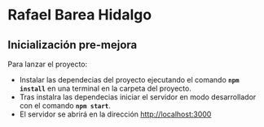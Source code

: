 # Rafael Barea Hidalgo
## Inicialización pre-mejora

Para lanzar el proyecto:
- Instalar las dependecias del proyecto ejecutando el comando **`npm install`** en una terminal en la carpeta del proyecto.
- Tras instalra las dependecias iniciar el servidor en modo desarrollador con el comando **`npm start`**.
- El servidor se abrirá en la dirección [http://localhost:3000](http://localhost:3000)
